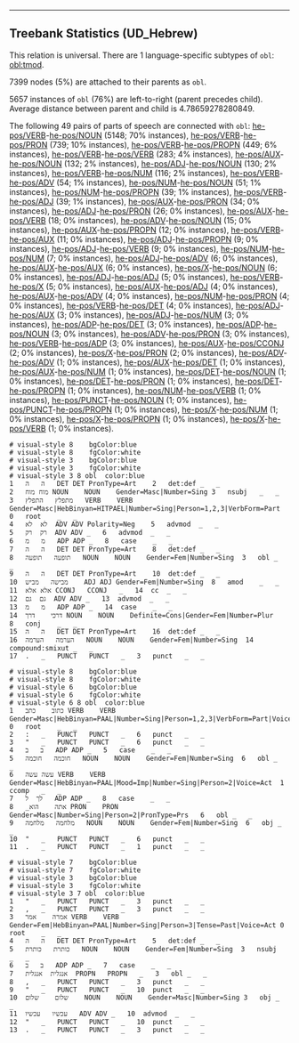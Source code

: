 

--------------------------------------------------------------------------------

## Treebank Statistics (UD_Hebrew)

This relation is universal.
There are 1 language-specific subtypes of `obl`: [obl:tmod]().

7399 nodes (5%) are attached to their parents as `obl`.

5657 instances of `obl` (76%) are left-to-right (parent precedes child).
Average distance between parent and child is 4.78659278280849.

The following 49 pairs of parts of speech are connected with `obl`: [he-pos/VERB]()-[he-pos/NOUN]() (5148; 70% instances), [he-pos/VERB]()-[he-pos/PRON]() (739; 10% instances), [he-pos/VERB]()-[he-pos/PROPN]() (449; 6% instances), [he-pos/VERB]()-[he-pos/VERB]() (283; 4% instances), [he-pos/AUX]()-[he-pos/NOUN]() (132; 2% instances), [he-pos/ADJ]()-[he-pos/NOUN]() (130; 2% instances), [he-pos/VERB]()-[he-pos/NUM]() (116; 2% instances), [he-pos/VERB]()-[he-pos/ADV]() (54; 1% instances), [he-pos/NUM]()-[he-pos/NOUN]() (51; 1% instances), [he-pos/NUM]()-[he-pos/PROPN]() (39; 1% instances), [he-pos/VERB]()-[he-pos/ADJ]() (39; 1% instances), [he-pos/AUX]()-[he-pos/PRON]() (34; 0% instances), [he-pos/ADJ]()-[he-pos/PRON]() (26; 0% instances), [he-pos/AUX]()-[he-pos/VERB]() (18; 0% instances), [he-pos/ADV]()-[he-pos/NOUN]() (15; 0% instances), [he-pos/AUX]()-[he-pos/PROPN]() (12; 0% instances), [he-pos/VERB]()-[he-pos/AUX]() (11; 0% instances), [he-pos/ADJ]()-[he-pos/PROPN]() (9; 0% instances), [he-pos/ADJ]()-[he-pos/VERB]() (9; 0% instances), [he-pos/NUM]()-[he-pos/NUM]() (7; 0% instances), [he-pos/ADJ]()-[he-pos/ADV]() (6; 0% instances), [he-pos/AUX]()-[he-pos/AUX]() (6; 0% instances), [he-pos/X]()-[he-pos/NOUN]() (6; 0% instances), [he-pos/ADJ]()-[he-pos/ADJ]() (5; 0% instances), [he-pos/VERB]()-[he-pos/X]() (5; 0% instances), [he-pos/AUX]()-[he-pos/ADJ]() (4; 0% instances), [he-pos/AUX]()-[he-pos/ADV]() (4; 0% instances), [he-pos/NUM]()-[he-pos/PRON]() (4; 0% instances), [he-pos/VERB]()-[he-pos/DET]() (4; 0% instances), [he-pos/ADJ]()-[he-pos/AUX]() (3; 0% instances), [he-pos/ADJ]()-[he-pos/NUM]() (3; 0% instances), [he-pos/ADP]()-[he-pos/DET]() (3; 0% instances), [he-pos/ADP]()-[he-pos/NOUN]() (3; 0% instances), [he-pos/ADV]()-[he-pos/PRON]() (3; 0% instances), [he-pos/VERB]()-[he-pos/ADP]() (3; 0% instances), [he-pos/AUX]()-[he-pos/CCONJ]() (2; 0% instances), [he-pos/X]()-[he-pos/PRON]() (2; 0% instances), [he-pos/ADV]()-[he-pos/ADV]() (1; 0% instances), [he-pos/AUX]()-[he-pos/DET]() (1; 0% instances), [he-pos/AUX]()-[he-pos/NUM]() (1; 0% instances), [he-pos/DET]()-[he-pos/NOUN]() (1; 0% instances), [he-pos/DET]()-[he-pos/PRON]() (1; 0% instances), [he-pos/DET]()-[he-pos/PROPN]() (1; 0% instances), [he-pos/NUM]()-[he-pos/VERB]() (1; 0% instances), [he-pos/PUNCT]()-[he-pos/NOUN]() (1; 0% instances), [he-pos/PUNCT]()-[he-pos/PROPN]() (1; 0% instances), [he-pos/X]()-[he-pos/NUM]() (1; 0% instances), [he-pos/X]()-[he-pos/PROPN]() (1; 0% instances), [he-pos/X]()-[he-pos/VERB]() (1; 0% instances).


~~~ conllu
# visual-style 8	bgColor:blue
# visual-style 8	fgColor:white
# visual-style 3	bgColor:blue
# visual-style 3	fgColor:white
# visual-style 3 8 obl	color:blue
1	ה	ה	DET	DET	PronType=Art	2	det:def	_	_
2	מוח	מוח	NOUN	NOUN	Gender=Masc|Number=Sing	3	nsubj	_	_
3	מתפלץ	התפלץ	VERB	VERB	Gender=Masc|HebBinyan=HITPAEL|Number=Sing|Person=1,2,3|VerbForm=Part	0	root	_	_
4	לא	לא	ADV	ADV	Polarity=Neg	5	advmod	_	_
5	רק	רק	ADV	ADV	_	6	advmod	_	_
6	מ	מ	ADP	ADP	_	8	case	_	_
7	ה	ה	DET	DET	PronType=Art	8	det:def	_	_
8	תופעה	תופעה	NOUN	NOUN	Gender=Fem|Number=Sing	3	obl	_	_
9	ה	ה	DET	DET	PronType=Art	10	det:def	_	_
10	מבישה	מביש	ADJ	ADJ	Gender=Fem|Number=Sing	8	amod	_	_
11	אלא	אלא	CCONJ	CCONJ	_	14	cc	_	_
12	גם	גם	ADV	ADV	_	13	advmod	_	_
13	מ	מ	ADP	ADP	_	14	case	_	_
14	דרכי	דרך	NOUN	NOUN	Definite=Cons|Gender=Fem|Number=Plur	8	conj	_	_
15	ה	ה	DET	DET	PronType=Art	16	det:def	_	_
16	הערמה	הערמה	NOUN	NOUN	Gender=Fem|Number=Sing	14	compound:smixut	_	_
17	.	_	PUNCT	PUNCT	_	3	punct	_	_

~~~


~~~ conllu
# visual-style 8	bgColor:blue
# visual-style 8	fgColor:white
# visual-style 6	bgColor:blue
# visual-style 6	fgColor:white
# visual-style 6 8 obl	color:blue
1	כתוב	כתב	VERB	VERB	Gender=Masc|HebBinyan=PAAL|Number=Sing|Person=1,2,3|VerbForm=Part|Voice=Act	0	root	_	_
2	:	_	PUNCT	PUNCT	_	6	punct	_	_
3	"	_	PUNCT	PUNCT	_	6	punct	_	_
4	ב	ב	ADP	ADP	_	5	case	_	_
5	חוכמה	חוכמה	NOUN	NOUN	Gender=Fem|Number=Sing	6	obl	_	_
6	עשה	עשה	VERB	VERB	Gender=Masc|HebBinyan=PAAL|Mood=Imp|Number=Sing|Person=2|Voice=Act	1	ccomp	_	_
7	לך	ל	ADP	ADP	_	8	case	_	_
8	_אתה	הוא	PRON	PRON	Gender=Masc|Number=Sing|Person=2|PronType=Prs	6	obl	_	_
9	מלחמה	מלחמה	NOUN	NOUN	Gender=Fem|Number=Sing	6	obj	_	_
10	"	_	PUNCT	PUNCT	_	6	punct	_	_
11	.	_	PUNCT	PUNCT	_	1	punct	_	_

~~~


~~~ conllu
# visual-style 7	bgColor:blue
# visual-style 7	fgColor:white
# visual-style 3	bgColor:blue
# visual-style 3	fgColor:white
# visual-style 3 7 obl	color:blue
1	"	_	PUNCT	PUNCT	_	3	punct	_	_
2	,	_	PUNCT	PUNCT	_	3	punct	_	_
3	אמרה	אמר	VERB	VERB	Gender=Fem|HebBinyan=PAAL|Number=Sing|Person=3|Tense=Past|Voice=Act	0	root	_	_
4	ה	ה	DET	DET	PronType=Art	5	det:def	_	_
5	כותרת	כותרת	NOUN	NOUN	Gender=Fem|Number=Sing	3	nsubj	_	_
6	ב	ב	ADP	ADP	_	7	case	_	_
7	אנגלית	אנגלית	PROPN	PROPN	_	3	obl	_	_
8	,	_	PUNCT	PUNCT	_	3	punct	_	_
9	"	_	PUNCT	PUNCT	_	10	punct	_	_
10	שלום	שלום	NOUN	NOUN	Gender=Masc|Number=Sing	3	obj	_	_
11	עכשיו	עכשיו	ADV	ADV	_	10	advmod	_	_
12	"	_	PUNCT	PUNCT	_	10	punct	_	_
13	.	_	PUNCT	PUNCT	_	3	punct	_	_

~~~


